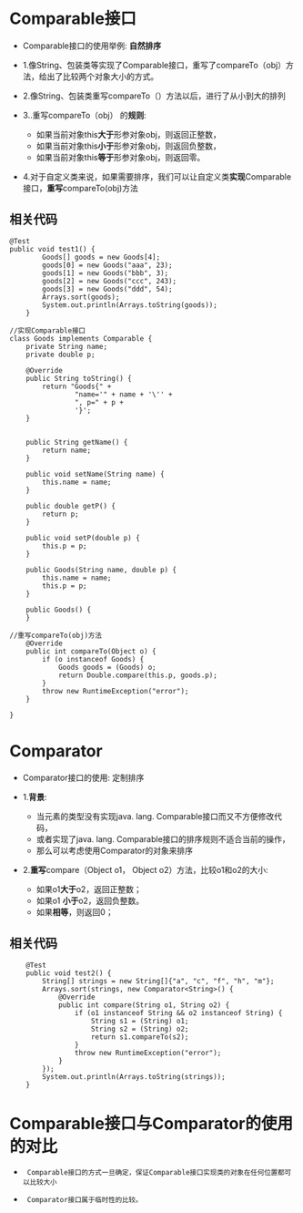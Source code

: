 # Comparable接口
* Comparable接口的使用举例:  **自然排序**
 
* 1.像String、包装类等实现了Comparable接口，重写了compareTo（obj）方法，给出了比较两个对象大小的方式。
* 2.像String、包装类重写compareTo（）方法以后，进行了从小到大的排列
* 3..重写compareTo（obj） 的**规则**:
     * 如果当前对象this**大于**形参对象obj，则返回正整数，
     * 如果当前对象this**小于**形参对象obj，则返回负整数，
     * 如果当前对象this**等于**形参对象obj，则返回零。
* 4.对于自定义类来说，如果需要排序，我们可以让自定义类**实现**Comparable接口，**重写**compareTo(obj)方法
## 相关代码

```
@Test
public void test1() {
        Goods[] goods = new Goods[4];
        goods[0] = new Goods("aaa", 23);
        goods[1] = new Goods("bbb", 3);
        goods[2] = new Goods("ccc", 243);
        goods[3] = new Goods("ddd", 54);
        Arrays.sort(goods);
        System.out.println(Arrays.toString(goods));
    }
    
//实现Comparable接口
class Goods implements Comparable {
    private String name;
    private double p;

    @Override
    public String toString() {
        return "Goods{" +
                "name='" + name + '\'' +
                ", p=" + p +
                '}';
    }


    public String getName() {
        return name;
    }

    public void setName(String name) {
        this.name = name;
    }

    public double getP() {
        return p;
    }

    public void setP(double p) {
        this.p = p;
    }

    public Goods(String name, double p) {
        this.name = name;
        this.p = p;
    }

    public Goods() {
    }

//重写compareTo(obj)方法
    @Override
    public int compareTo(Object o) {
        if (o instanceof Goods) {
            Goods goods = (Goods) o;
            return Double.compare(this.p, goods.p);
        }
        throw new RuntimeException("error");
    }

}

```

# Comparator

* Comparator接口的使用: 定制排序

* 1.**背景**:
     * 当元素的类型没有实现java. lang. Comparable接口而又不方便修改代码，
     * 或者实现了java. lang. Comparable接口的排序规则不适合当前的操作，
     * 那么可以考虑使用Comparator的对象来排序
* 2.**重写**compare（Object o1， Object o2）方法，比较o1和o2的大小:
     * 如果o1**大于**o2，返回正整数；
     * 如果o1 **小于**o2，返回负整数。
     * 如果**相等**，则返回0；
          
## 相关代码

```
    @Test
    public void test2() {
        String[] strings = new String[]{"a", "c", "f", "h", "m"};
        Arrays.sort(strings, new Comparator<String>() {
            @Override
            public int compare(String o1, String o2) {
                if (o1 instanceof String && o2 instanceof String) {
                    String s1 = (String) o1;
                    String s2 = (String) o2;
                    return s1.compareTo(s2);
                }
                throw new RuntimeException("error");
            }
        });
        System.out.println(Arrays.toString(strings));
    }
```
# Comparable接口与Comparator的使用的对比
 *      Comparable接口的方式一旦确定，保证Comparable接口实现类的对象在任何位置都可以比较大小
 *      Comparator接口属于临时性的比较。
